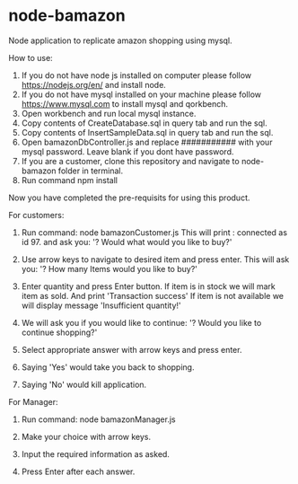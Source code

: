 # node-bamazon
Node application to replicate amazon shopping using mysql.

How to use:
1) If you do not have node js installed on computer please follow https://nodejs.org/en/ and install node.
2) If you do not have mysql installed on your machine please follow https://www.mysql.com to install mysql and qorkbench.
3) Open workbench and run local mysql instance.
4) Copy contents of CreateDatabase.sql in query tab and run the sql.
5) Copy contents of InsertSampleData.sql in query tab and run the sql.
6) Open bamazonDbController.js and replace ########### with your mysql password. Leave blank if you dont have password.
6) If you are a customer, clone this repository and navigate to node-bamazon folder in terminal.
7) Run command npm install

Now you have completed the pre-requisits for using this product.

For customers: 
1) Run command: node bamazonCustomer.js
This will print : connected as id 97.
and ask you: '? Would what would you like to buy?'

2) Use arrow keys to navigate to desired item and press enter.
This will ask you: '? How many Items would you like to buy?'

3) Enter quantity and press Enter button.
If item is in stock we will mark item as sold. And print 'Transaction success'
If item is not available we will display message 'Insufficient quantity!'

4) We will ask you if you would like to continue: '? Would you like to continue shopping?'

5) Select appropriate answer with arrow keys and press enter.

6) Saying 'Yes' would take you back to shopping.

7) Saying 'No' would kill application.

For Manager: 
1) Run command: node bamazonManager.js

2) Make your choice with arrow keys.

3) Input the required information as asked.

4) Press Enter after each answer.
